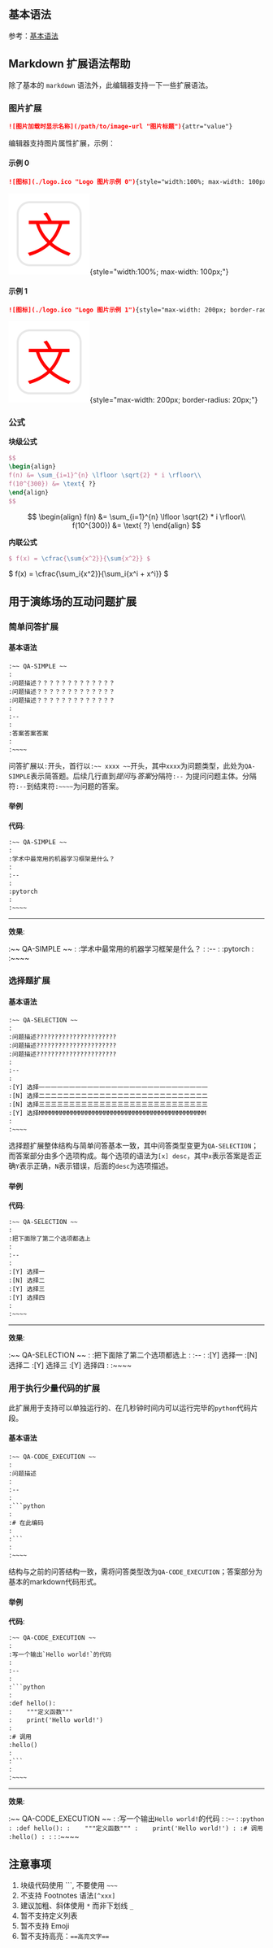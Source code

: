 
## 基本语法

参考：[基本语法](https://www.markdownguide.org/basic-syntax/)

## Markdown 扩展语法帮助

除了基本的 `markdown` 语法外，此编辑器支持一下一些扩展语法。

### 图片扩展

```markdown
![图片加载时显示名称](/path/to/image-url "图片标题"){attr="value"}
```

编辑器支持图片属性扩展，示例：

#### 示例 0

```markdown
![图标](./logo.ico "Logo 图片示例 0"){style="width:100%; max-width: 100px;"}
```

![图标](./logo.ico "Logo 图片示例 0"){style="width:100%; max-width: 100px;"}


#### 示例 1

```markdown
![图标](./logo.ico "Logo 图片示例 1"){style="max-width: 200px; border-radius: 20px;"}
```

![图标](./logo.ico "Logo 图片示例 1"){style="max-width: 200px; border-radius: 20px;"}

### 公式

**块级公式**

```latex
$$
\begin{align}
f(n) &= \sum_{i=1}^{n} \lfloor \sqrt{2} * i \rfloor\\
f(10^{300}) &= \text{ ?}
\end{align}
$$
```

$$
\begin{align}
f(n) &= \sum_{i=1}^{n} \lfloor \sqrt{2} * i \rfloor\\
f(10^{300}) &= \text{ ?}
\end{align}
$$

**内联公式**
```latex
$ f(x) = \cfrac{\sum{x^2}}{\sum{x^2}} $
```

$ f(x) = \cfrac{\sum_i{x^2}}{\sum_i{x^i + x^i}} $

## 用于演练场的互动问题扩展

### 简单问答扩展

#### 基本语法

```text
:~~ QA-SIMPLE ~~
:
:问题描述？？？？？？？？？？？？？
:问题描述？？？？？？？？？？？？？
:问题描述？？？？？？？？？？？？？
:
:--
:
:答案答案答案
:
:~~~~
```

问答扩展以`:`开头，首行以`:~~ xxxx ~~`开头，其中`xxxx`为问题类型，此处为`QA-SIMPLE`表示简答题。后续几行直到*提问*与*答案*分隔符`:--` 为提问问题主体。分隔符`:--`到结束符`:~~~~`为问题的答案。

#### 举例

**代码**:

```text
:~~ QA-SIMPLE ~~
:
:学术中最常用的机器学习框架是什么？
:
:--
:
:pytorch
:
:~~~~
```

<hr>

**效果**:

:~~ QA-SIMPLE ~~
:
:学术中最常用的机器学习框架是什么？
:
:--
:
:pytorch
:
:~~~~

### 选择题扩展

#### 基本语法

```text
:~~ QA-SELECTION ~~
:
:问题描述??????????????????????
:问题描述??????????????????????
:问题描述??????????????????????
:
:--
:
:[Y] 选择一一一一一一一一一一一一一一一一一一一一一一一一一一一一
:[N] 选择二二二二二二二二二二二二二二二二二二二二二二二二二二二二
:[N] 选择三三三三三三三三三三三三三三三三三三三三三三三三三三三三
:[Y] 选择MMMMMMMMMMMMMMMMMMMMMMMMMMMMMMMMMMMMMMMMMMMMMM
:
:~~~~
```

选择题扩展整体结构与简单问答基本一致，其中问答类型变更为`QA-SELECTION`；而答案部分由多个选项构成。每个选项的语法为`[x] desc`，其中`x`表示答案是否正确`Y`表示正确，`N`表示错误，后面的`desc`为选项描述。

#### 举例

**代码**:

```text
:~~ QA-SELECTION ~~
:
:把下面除了第二个选项都选上
:
:--
:
:[Y] 选择一
:[N] 选择二
:[Y] 选择三
:[Y] 选择四
:
:~~~~
```

<hr>

**效果**:

:~~ QA-SELECTION ~~
:
:把下面除了第二个选项都选上
:
:--
:
:[Y] 选择一
:[N] 选择二
:[Y] 选择三
:[Y] 选择四
:
:~~~~

### 用于执行少量代码的扩展

此扩展用于支持可以单独运行的、在几秒钟时间内可以运行完毕的`python`代码片段。

#### 基本语法

```text
:~~ QA-CODE_EXECUTION ~~
:
:问题描述
:
:--
:
:```python
:
:# 在此编码
:
:```
:
:~~~~
```

结构与之前的问答结构一致，需将问答类型改为`QA-CODE_EXECUTION`；答案部分为基本的markdown代码形式。

#### 举例

**代码**:

```text
:~~ QA-CODE_EXECUTION ~~
:
:写一个输出`Hello world!`的代码
:
:--
:
:```python
:
:def hello():
:    """定义函数"""
:    print('Hello world!')
:
:# 调用
:hello()
:
:```
:
:~~~~
```

<hr>

**效果**:

:~~ QA-CODE_EXECUTION ~~
:
:写一个输出`Hello world!`的代码
:
:--
:
:```python
:
:def hello():
:    """定义函数"""
:    print('Hello world!')
:
:# 调用
:hello()
:
:```
:
:~~~~

## 注意事项

1. 块级代码使用 \`\`\`, 不要使用 `~~~`
2. 不支持 Footnotes 语法`[^xxx]`
3. 建议加粗、斜体使用 `*` 而非下划线 `_`
4. 暂不支持定义列表
5. 暂不支持 Emoji
6. 暂不支持高亮：`==高亮文字==`

